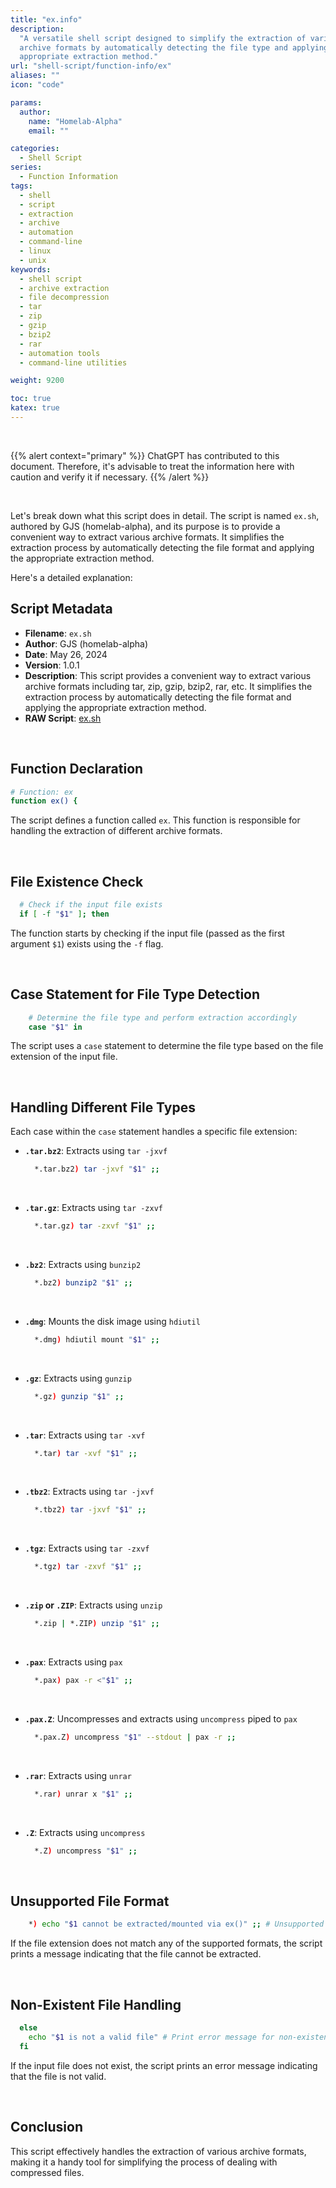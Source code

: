 ```yaml
---
title: "ex.info"
description:
  "A versatile shell script designed to simplify the extraction of various
  archive formats by automatically detecting the file type and applying the
  appropriate extraction method."
url: "shell-script/function-info/ex"
aliases: ""
icon: "code"

params:
  author:
    name: "Homelab-Alpha"
    email: ""

categories:
  - Shell Script
series:
  - Function Information
tags:
  - shell
  - script
  - extraction
  - archive
  - automation
  - command-line
  - linux
  - unix
keywords:
  - shell script
  - archive extraction
  - file decompression
  - tar
  - zip
  - gzip
  - bzip2
  - rar
  - automation tools
  - command-line utilities

weight: 9200

toc: true
katex: true
---
```


<br />

{{% alert context="primary" %}}
ChatGPT has contributed to this document. Therefore, it's advisable to treat the
information here with caution and verify it if necessary. {{% /alert %}}

<br />

Let's break down what this script does in detail. The script is named `ex.sh`,
authored by GJS (homelab-alpha), and its purpose is to provide a convenient way
to extract various archive formats. It simplifies the extraction process by
automatically detecting the file format and applying the appropriate extraction
method.

Here's a detailed explanation:

## Script Metadata

- **Filename**: `ex.sh`
- **Author**: GJS (homelab-alpha)
- **Date**: May 26, 2024
- **Version**: 1.0.1
- **Description**: This script provides a convenient way to extract various
  archive formats including tar, zip, gzip, bzip2, rar, etc. It simplifies the
  extraction process by automatically detecting the file format and applying the
  appropriate extraction method.
- **RAW Script**: [ex.sh]

<br />

## Function Declaration

```bash
# Function: ex
function ex() {
```

The script defines a function called `ex`. This function is responsible for
handling the extraction of different archive formats.

<br />

## File Existence Check

```bash
  # Check if the input file exists
  if [ -f "$1" ]; then
```

The function starts by checking if the input file (passed as the first argument
`$1`) exists using the `-f` flag.

<br />

## Case Statement for File Type Detection

```bash
    # Determine the file type and perform extraction accordingly
    case "$1" in
```

The script uses a `case` statement to determine the file type based on the file
extension of the input file.

<br />

## Handling Different File Types

Each case within the `case` statement handles a specific file extension:

- **`.tar.bz2`**: Extracts using `tar -jxvf`

  ```bash
    *.tar.bz2) tar -jxvf "$1" ;;
  ```

<br />

- **`.tar.gz`**: Extracts using `tar -zxvf`

  ```bash
    *.tar.gz) tar -zxvf "$1" ;;
  ```

<br />

- **`.bz2`**: Extracts using `bunzip2`

  ```bash
    *.bz2) bunzip2 "$1" ;;
  ```

<br />

- **`.dmg`**: Mounts the disk image using `hdiutil`

  ```bash
    *.dmg) hdiutil mount "$1" ;;
  ```

<br />

- **`.gz`**: Extracts using `gunzip`

  ```bash
    *.gz) gunzip "$1" ;;
  ```

<br />

- **`.tar`**: Extracts using `tar -xvf`

  ```bash
    *.tar) tar -xvf "$1" ;;
  ```

<br />

- **`.tbz2`**: Extracts using `tar -jxvf`

  ```bash
    *.tbz2) tar -jxvf "$1" ;;
  ```

<br />

- **`.tgz`**: Extracts using `tar -zxvf`

  ```bash
    *.tgz) tar -zxvf "$1" ;;
  ```

<br />

- **`.zip` or `.ZIP`**: Extracts using `unzip`

  ```bash
    *.zip | *.ZIP) unzip "$1" ;;
  ```

<br />

- **`.pax`**: Extracts using `pax`

  ```bash
    *.pax) pax -r <"$1" ;;
  ```

<br />

- **`.pax.Z`**: Uncompresses and extracts using `uncompress` piped to `pax`

  ```bash
    *.pax.Z) uncompress "$1" --stdout | pax -r ;;
  ```

<br />

- **`.rar`**: Extracts using `unrar`

  ```bash
    *.rar) unrar x "$1" ;;
  ```

<br />

- **`.Z`**: Extracts using `uncompress`

  ```bash
    *.Z) uncompress "$1" ;;
  ```

<br />

## Unsupported File Format

```bash
    *) echo "$1 cannot be extracted/mounted via ex()" ;; # Unsupported file format
```

If the file extension does not match any of the supported formats, the script
prints a message indicating that the file cannot be extracted.

<br />

## Non-Existent File Handling

```bash
  else
    echo "$1 is not a valid file" # Print error message for non-existent files
  fi
```

If the input file does not exist, the script prints an error message indicating
that the file is not valid.

<br />

## Conclusion

This script effectively handles the extraction of various archive formats,
making it a handy tool for simplifying the process of dealing with compressed
files.

[ex.sh]:
  https://raw.githubusercontent.com/homelab-alpha/shell-script/main/functions/ex.sh
